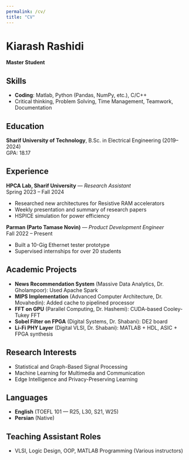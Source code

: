 ```yaml
---
permalink: /cv/
title: "CV"
---
```


# Kiarash Rashidi  
**Master Student**

## Skills
- **Coding**: Matlab, Python (Pandas, NumPy, etc.), C/C++
- Critical thinking, Problem Solving, Time Management, Teamwork, Documentation

## Education
**Sharif University of Technology**, B.Sc. in Electrical Engineering (2019–2024)  
GPA: 18.17

## Experience
**HPCA Lab, Sharif University** — *Research Assistant*  
Spring 2023 – Fall 2024  
- Researched new architectures for Resistive RAM accelerators  
- Weekly presentation and summary of research papers  
- HSPICE simulation for power efficiency

**Parman (Parto Tamase Novin)** — *Product Development Engineer*  
Fall 2022 – Present  
- Built a 10-Gig Ethernet tester prototype  
- Supervised internships for over 20 students

## Academic Projects
- **News Recommendation System** (Massive Data Analytics, Dr. Gholampoor): Used Apache Spark  
- **MIPS Implementation** (Advanced Computer Architecture, Dr. Movahedin): Added cache to pipelined processor  
- **FFT on GPU** (Parallel Computing, Dr. Hashemi): CUDA-based Cooley-Tukey FFT  
- **Sobel Filter on FPGA** (Digital Systems, Dr. Shabani): DE2 board  
- **Li-Fi PHY Layer** (Digital VLSI, Dr. Shabani): MATLAB + HDL, ASIC + FPGA synthesis

## Research Interests
- Statistical and Graph-Based Signal Processing  
- Machine Learning for Multimedia and Communication  
- Edge Intelligence and Privacy-Preserving Learning

## Languages
- **English** (TOEFL 101 — R25, L30, S21, W25)  
- **Persian** (Native)

## Teaching Assistant Roles
- VLSI, Logic Design, OOP, MATLAB Programming (Various instructors)
